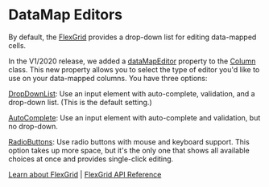 DataMap Editors
===============

By default, the [FlexGrid](https://www.grapecity.com/wijmo/api/classes/wijmo_grid.flexgrid.html) provides a drop-down list for editing data-mapped cells.

In the V1/2020 release, we added a [dataMapEditor](https://www.grapecity.com/wijmo/api/classes/wijmo_grid.column.html#datamapeditor) property to the [Column](https://www.grapecity.com/wijmo/api/classes/wijmo_grid.column.html)
class. This new property allows you to select the type of editor you'd like to
use on your data-mapped columns. You have three options:

[DropDownList](https://www.grapecity.com/wijmo/api/enums/wijmo_grid.datamapeditor.html#dropdownlist): Use an input element with auto-complete, validation, and a 
drop-down list. (This is the default setting.)

[AutoComplete](https://www.grapecity.com/wijmo/api/enums/wijmo_grid.datamapeditor.html#autocomplete): Use an input element with auto-complete and validation, 
but no drop-down.

[RadioButtons](https://www.grapecity.com/wijmo/api/enums/wijmo_grid.datamapeditor.html#radiobuttons): Use radio buttons with mouse and keyboard support. This option
takes up more space, but it's the only one that shows all available choices at 
once and provides single-click editing.

[Learn about FlexGrid](https://www.grapecity.com/wijmo/flexgrid-javascript-data-grid) | [FlexGrid API Reference](https://www.grapecity.com/wijmo/api/classes/wijmo_grid.flexgrid.html)